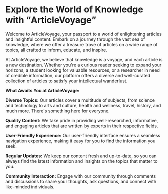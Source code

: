 <h1>Explore the World of Knowledge with <q>ArticleVoyage</q></h1>

Welcome to ArticleVoyage, your passport to a world of enlightening articles and insightful content. Embark on a journey through the vast sea of knowledge, where we offer a treasure trove of articles on a wide range of topics, all crafted to inform, educate, and inspire.

At ArticleVoyage, we believe that knowledge is a voyage, and each article is a new destination. Whether you're a curious reader seeking to expand your horizons, a student looking for valuable resources, or a researcher in need of credible information, our platform offers a diverse and well-curated collection of articles to satisfy your intellectual wanderlust.

**What Awaits You at ArticleVoyage:**

 **Diverse Topics:** Our articles cover a multitude of subjects, from science and technology to arts and culture, health and wellness, travel, history, and much more. There's something here for everyone.

 **Quality Content:** We take pride in providing well-researched, informative, and engaging articles that are written by experts in their respective fields.

**User-Friendly Experience:** Our user-friendly interface ensures a seamless navigation experience, making it easy for you to find the information you seek.

 **Regular Updates:** We keep our content fresh and up-to-date, so you can always find the latest information and insights on the topics that matter to you.

**Community Interaction:** Engage with our community through comments and discussions to share your thoughts, ask questions, and connect with like-minded individuals.
